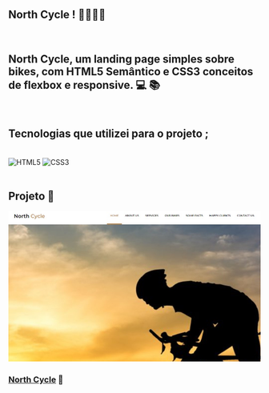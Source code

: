 ## North Cycle !  🚴‍♂️🚴‍♀️
<br>

##  North Cycle, um landing page simples sobre bikes, com HTML5 Semântico e CSS3 conceitos de flexbox e responsive. 💻 📚
<br>

## Tecnologias que utilizei para o projeto ;  
<div style="display: inline_block"><br>
    <img  align="center" src="https://cdn.jsdelivr.net/gh/devicons/devicon/icons/html5/html5-original-wordmark.svg" heigth="30" width="40"alt="HTML5">
    <img  align="center" src="https://cdn.jsdelivr.net/gh/devicons/devicon/icons/css3/css3-original-wordmark.svg" heigth="30" width="40"alt="CSS3">
</div>

<br>

## Projeto 🥰

![](./assets/images/north-cycle-hrml-css.jpg)

### [North Cycle](https://alisson-aguiars2k.github.io/north-cycle/) 🔗